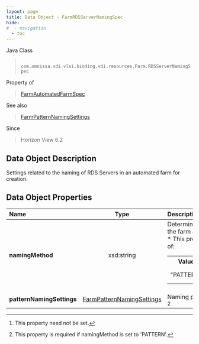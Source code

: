 ```yaml
---
layout: page
title: Data Object - FarmRDSServerNamingSpec
hide:
#  - navigation
  - toc
---
```






Java Class
> ` com.omnissa.vdi.vlsi.binding.vdi.resources.Farm.RDSServerNamingSpec`

Property of
> [FarmAutomatedFarmSpec](vdi.resources.Farm.AutomatedFarmSpec.md#field_detail)

See also
> [FarmPatternNamingSettings](vdi.resources.Farm.PatternNamingSettings.md)

Since
> Horizon View 6.2


## Data Object Description

Settings related to the naming of RDS Servers in an automated farm for creation.

## Data Object Properties

 Name | Type | Description
:---|:---:|:---
**namingMethod**|  xsd:string|  Determines how the VMs in the farm are named. <br>* This property will be one of:<br><table><tr><th>Value</th><th>Description</th></tr><tr><td>"PATTERN"</td><td>Naming pattern.</td></tr></table>
**patternNamingSettings**| [FarmPatternNamingSettings](vdi.resources.Farm.PatternNamingSettings.md)|  Naming pattern settings. [^1] [^102]


 


[^1]: This property need not be set.
[^102]: This property is required if namingMethod is set to 'PATTERN'.